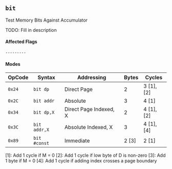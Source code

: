 
## `bit`

Test Memory Bits Against Accumulator

TODO: Fill in description

#### Affected Flags

```
---------
```

#### Modes

| OpCode | Syntax       | Addressing             | Bytes | Cycles     |
|--------|--------------|------------------------|-------|------------|
| `0x24` | `bit dp`     | Direct Page            | 2     | 3 [1],[2]  |
| `0x2C` | `bit addr`   | Absolute               | 3     | 4 [1]      |
| `0x34` | `bit dp,X`   | Direct Page Indexed, X | 2     | 4 [1],[2]  |
| `0x3C` | `bit addr,X` | Absolute Indexed, X    | 3     | 4 [1],[4]  |
| `0x89` | `bit #const` | Immediate              | 2 [3] | 2 [1]      |

[1]: Add 1 cycle if M = 0
[2]: Add 1 cycle if low byte of D is non-zero
[3]: Add 1 byte if M = 0
[4]: Add 1 cycle if adding index crosses a page boundary
